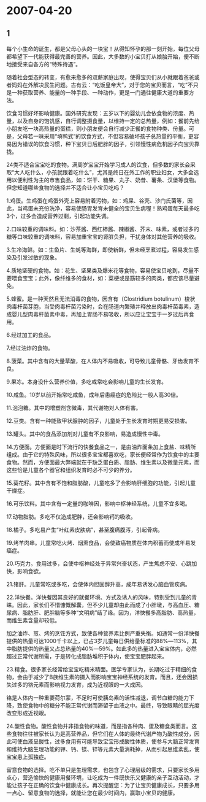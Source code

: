 # 2007-04-20

## 1

每个小生命的诞生，都是父母心头的一块宝！从得知怀孕的那一刻开始，每位父母都希望下一代能获得最完善的营养。因此，大多数的小宝贝打从娘胎开始，便不断地接受来自各方的“特殊待遇”。

随着社会型态的转变，有愈来愈多的双薪家庭出现，使得宝贝们从小就跟着爸爸或者妈妈在外解决民生问题。古有云：“吃饭皇帝大”，对于您的宝贝而言，“吃”不只是一种获取营养、能量的一种手段、一种动作，更是一门通往健康大道的重要方法。

饮食习惯好坏影响健康。国外研究发现：五岁以下的婴幼儿会依食物的浓度、热量，以及自身的饱饥感，自行调整摄食量，以维持一定的总热量，例如：餐前先给小朋友吃一块高热量的蛋糕，则小朋友便会自行减少正餐的食物种类、份量。可是，父母若一昧采用“填鸭式”的饮食方式，不但容易破坏孩子总热量的平衡，更容易因为错误的饮食习惯，种下宝贝日后肥胖的因子，引领慢性病危机因子向宝贝靠拢。

24类不适合宝宝吃的食物。满周岁宝宝开始学习成人的饮食，但多数的家长会采取“大人吃什么，小孩就跟着吃什么”，尤其是终日在外工作的职业妇女，大多会选用以便利性为主的市售食品，如：饼干、糖果、丸子、奶昔、薯条、汉堡等食物。但您知道哪些食物的选择并不适合让小宝贝吃吗？

1.鸡蛋。生鸡蛋在鸡蛋外壳上容易附着污物，如：鸡屎、谷壳、沙门氏菌等，因此，当鸡蛋未充份洗净，容易使肠胃发育未健全的宝贝生病喔！熟鸡蛋每天最多吃3个，过多会造成营养过剩，引起功能失调。

2.口味较重的调味料。如：沙茶酱、西红柿酱、辣椒酱、芥末、味素，或者过多的糖等口味较重的调味料，容易加重宝宝的肾脏负担，干扰身体对其他营养的吸收。

3.生冷海鲜。如：生鱼片、生蚝等海鲜，即使新鲜，但未经烹煮过程，容易发生感染及引发过敏的现象。

4.质地坚硬的食物。如：花生、坚果类及爆米花等食物，容易使宝贝呛到，尽量不要喂食宝宝；此外，像纤维多的食材，如：菜梗或是筋较多的肉类，都应该尽量避免。

5.蜂蜜。是一种天然且无法消毒的食物，因含有（Clostridium botulinum）梭状肉毒杆菌芽胞，当受肉毒杆菌污染时，会在肠道内繁殖并释放出肉毒杆菌毒素，造成婴儿型肉毒杆菌素中毒，再加上胃肠不易吸收，所以应让宝宝于一岁过后再食用。

6.经过加工的食品。

7.经过油炸的食物。

8.菠菜。其中含有的大量草酸，在人体内不易吸收，可导致儿童骨骼、牙齿发育不良。

9.果冻。本身没什么营养价值，多吃或常吃会影响儿童的生长发育。

10.咸鱼。10岁以前开始常吃咸鱼，成年后患癌症的危险比一般人高30倍。

11.泡泡糖。其中的增塑剂含微毒，其代谢物对人体有害。

12.豆类。含有一种能致甲状腺肿的因子，儿童处于生长发育时期更易受损害。

13.罐头。其中的食品添加剂对儿童有不良影响，易造成慢性中毒。

14.方便面。方便面是时下流行的快餐食品之一，是由油炸面条加上食盐、味精所组成。由于它的特殊风味，所以很多宝宝都喜欢吃，家长便经常作为饮食中的主要食物。然而，方便面最大弊端就在于缺乏蛋白质、脂肪、维生素以及微量元素，而这些恰是儿童各个器官和组织发育时必不可少的养分。

15.葵花籽。其中含有不饱和脂肪酸，儿童吃多了会影响肝细胞的功能，引起儿童干燥症。

16.可乐饮料。其中含有一定量的咖啡因，影响中枢神经系统，儿童不宜多喝。

17.动物脂肪。多吃不仅造成肥胖，还会影响钙的吸收。

18.橘子。多吃易产生“叶红素皮肤病”，甚至腹痛腹泻，引起骨病。

19.烤羊肉串。儿童常吃火烤、烟熏食品，会使致癌物质在体内积蓄而使成年易发癌症。

20.巧克力。食用过多，会使中枢神经处于异常兴奋状态，产生焦虑不安、心跳加快，影响食欲。

21.猪肝。儿童常吃或多吃，会使体内胆固醇升高，成年易诱发心脑血管疾病。

22.洋快餐。洋快餐因其良好的就餐环境、方式及诱人的风味，特别受到儿童的青睐。因此，家长们不惜慷慨解囊，但不少儿童却由此而成了小胖墩，与高血压、糖尿病、脂肪肝、肥胖脑等多种“文明病”结了缘。因为，洋快餐多高脂肪、高热量，而维生素含量却较低。

加之油炸、煎、烤的烹饪方式，致使各种营养素比例严重失衡。如通常一份洋快餐提供的热量可达1000千卡以上，已占3岁儿童每日供给量标准的88%―113%，其中脂肪提供的热量又占总热量的40%―59%。如此多的热量进入宝宝体内，必然超过正常代谢所需，于是转化成脂肪堆积于体内，使宝宝肥胖起来。

23.精食。很多家长经常给宝宝吃精米精面。医学专家认为，长期吃过于精细的食物，会由于减少了B族维生素的摄入而影响宝宝神经系统的发育。而且，还会因损失过多的铬元素而影响视力发育，成为近视眼的一大成因。

铬是人体内一种重要荷尔蒙，不足时可使胰岛素的活性减退，调节血糖的能力下降，致使食物中的糖分不能正常代谢而滞留于血液之中。最终，导致眼睛的屈光度改变形成近视眼。

24.酸性食物。酸性食物并非指食物的味道，而是指各种肉、蛋及糖食类而言。这些食物往往被家长认为是高营养品，但它们在人体的最终代谢产物为酸性成分，因此可使血液呈酸性，过多食用有可能导致宝宝形成酸性体质，使参与大脑正常发育和维持大脑生理功能的钾、钙、镁、锌等元素大量消耗掉，从而引起思维紊乱，使宝宝患上孤独症。

留意食物的选择。吃不单只是生理需求，也包含了心理层级的需求，只要家长多用点心，营造愉快的健康用餐环境，让吃成为一件既快乐又健康的亲子互动活动，才能让孩子在正确的饮食中健康成长。再次提醒您：为了让宝贝健康成长，只要多用一点心、留意食物的选择，就能让您在最少时间内，赢取小宝贝的健康。





